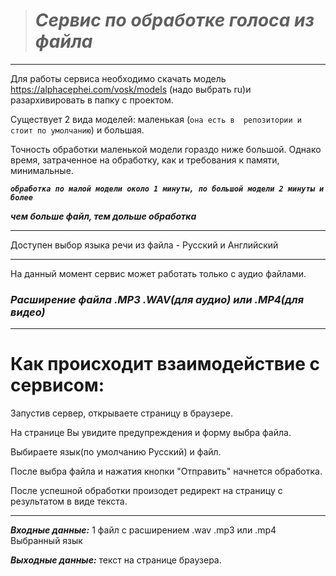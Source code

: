 >***<h1>Сервис по обработке голоса из файла</h1>***
---
Для работы сервиса необходимо скачать модель  https://alphacephei.com/vosk/models (надо выбрать ru)и разархивировать в папку с проектом.

Существует 2 вида моделей: маленькая (`она есть в  репозитории и стоит по умолчанию`) и большая.

Точность обработки маленькой модели гораздо ниже большой. Однако время, затраченное на обработку, как и требования к памяти, минимальные.

***`обработка по малой модели около 1 минуты, по большой модели 2 минуты и более`***

***чем больше файл, тем дольше обработка***

---
Доступен выбор языка речи из файла - Русский и Английский

---

На данный момент сервис может работать только с аудио файлами.

***<h3>Расширение файла .МР3 .WAV(для аудио) или .МР4(для видео)</h3>***

---

# Как происходит взаимодействие с сервисом:

Запустив сервер, открываете страницу в браузере.

На странице Вы увидите предупреждения и форму выбра файла.

Выбираете язык(по умолчанию Русский) и файл.

После выбра файла и нажатия кнопки "Отправить" начнется обработка.

После успешной обработки произодет редирект на страницу с результатом в виде текста.

---

***Входные данные:***
1 файл с расширением .wav .mp3 или .mp4
Выбранный язык

***Выходные данные:***
текст на странице браузера.
